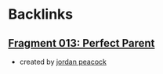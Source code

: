 
# Backlinks
## [Fragment 013: Perfect Parent ](<Fragment 013: Perfect Parent .md>)
- created by [jordan peacock](<jordan peacock.md>)

